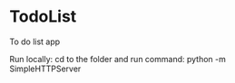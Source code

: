 # TodoList
To do list app 

Run locally:
cd to the folder and run command:
python -m SimpleHTTPServer
